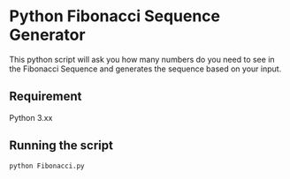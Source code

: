 # Python Fibonacci Sequence Generator
This python script will ask you how many numbers do you need to see in the Fibonacci Sequence and generates the sequence based on your input.

## Requirement
Python 3.xx 

## Running the script
```bash
python Fibonacci.py
```